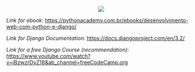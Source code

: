 <p align="center">
  <a href="https://www.github.com/CarlosViniMSouza">
    <img src="https://th.bing.com/th/id/OIP.hxuh2QUsINTJ5Dh2cmy-lwHaEK?pid=ImgDet&rs=1"/>
  </a>
</p>

_Link for ebook_: https://pythonacademy.com.br/ebooks/desenvolvimento-web-com-python-e-django/

_Link for Django Documentation_: https://docs.djangoproject.com/en/3.2/

_Link for a free Django Course (recommendation)_: https://www.youtube.com/watch?v=jBzwzrDvZ18&ab_channel=freeCodeCamp.org